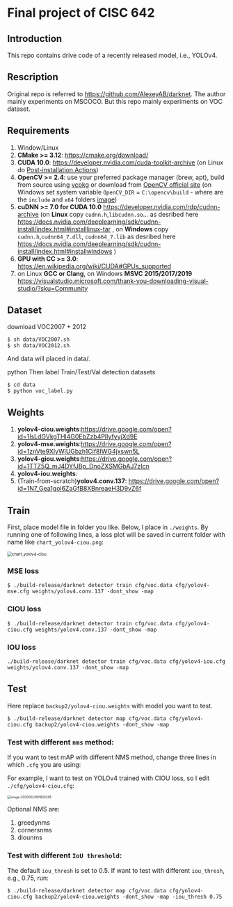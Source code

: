 # Final project of CISC 642

## Introduction

This repo contains drive code of a recently released model, i.e., YOLOv4.

## Rescription

Original repo is referred to https://github.com/AlexeyAB/darknet. The author mainly experiments on MSCOCO. But this repo mainly experiments on VOC dataset. 

## Requirements

1. Window/Linux
2. **CMake >= 3.12**: https://cmake.org/download/
3. **CUDA 10.0**: https://developer.nvidia.com/cuda-toolkit-archive (on Linux do [Post-installation Actions](https://docs.nvidia.com/cuda/cuda-installation-guide-linux/index.html#post-installation-actions))
4. **OpenCV >= 2.4**: use your preferred package manager (brew, apt), build from source using [vcpkg](https://github.com/Microsoft/vcpkg) or download from [OpenCV official site](https://opencv.org/releases.html) (on Windows set system variable `OpenCV_DIR` = `C:\opencv\build` - where are the `include` and `x64` folders [image](https://user-images.githubusercontent.com/4096485/53249516-5130f480-36c9-11e9-8238-a6e82e48c6f2.png))
5. **cuDNN >= 7.0 for CUDA 10.0** https://developer.nvidia.com/rdp/cudnn-archive (on **Linux** copy `cudnn.h`,`libcudnn.so`... as desribed here https://docs.nvidia.com/deeplearning/sdk/cudnn-install/index.html#installlinux-tar , on **Windows** copy `cudnn.h`,`cudnn64_7.dll`, `cudnn64_7.lib` as desribed here https://docs.nvidia.com/deeplearning/sdk/cudnn-install/index.html#installwindows )
6. **GPU with CC >= 3.0**: https://en.wikipedia.org/wiki/CUDA#GPUs_supported
7. on Linux **GCC or Clang**, on Windows **MSVC 2015/2017/2019** https://visualstudio.microsoft.com/thank-you-downloading-visual-studio/?sku=Community

## Dataset

download VOC2007 + 2012

```
$ sh data/VOC2007.sh
$ sh data/VOC2012.sh
```

And data will placed in data/.

python Then label Train/Test/Val detection datasets

```
$ cd data
$ python voc_label.py
```

## Weights

1. **yolov4-ciou.weights**:https://drive.google.com/open?id=1IsLdGVkgTHl4G0EbZzb4PlIyfyyjXd9E
2. **yolov4-mse.weights**:https://drive.google.com/open?id=1znVte9XIyWjUGbzh1Cif8IWG4jxswn5L
3. **yolov4-giou.weights**:https://drive.google.com/open?id=1TTZ5Q_mJ4DYfJBp_DnoZXSMGbAJ7zIcn
4. **yolov4-iou.weights**:
5. (Train-from-scratch)**yolov4.conv.137**: https://drive.google.com/open?id=1N7_Gea1gol6ZaGfB8XBnreaeH3D9vZ6f




## Train

First, place model file in folder you like. Below, I place in `./weights`. By running one of following lines, a loss plot will be saved in current folder with name like `chart_yolov4-ciou.png`:

<img src="https://i.loli.net/2020/05/23/2O8zRXU5q4lJAh3.png" alt="chart_yolov4-ciou" style="zoom: 67%;" />

### MSE loss

```
$ ./build-release/darknet detector train cfg/voc.data cfg/yolov4-mse.cfg weights/yolov4.conv.137 -dont_show -map
```

### CIOU loss

```
$ ./build-release/darknet detector train cfg/voc.data cfg/yolov4-ciou.cfg weights/yolov4.conv.137 -dont_show -map
```

### IOU loss

```
./build-release/darknet detector train cfg/voc.data cfg/yolov4-iou.cfg weights/yolov4.conv.137 -dont_show -map
```



## Test

Here replace `backup2/yolov4-ciou.weights` with model you want to test.

```
$ ./build-release/darknet detector map cfg/voc.data cfg/yolov4-ciou.cfg backup2/yolov4-ciou.weights -dont_show -map
```

### Test with different `nms` method:

If you want to test mAP with different NMS method, change three lines in which `.cfg` you are using:

For example, I want to test on YOLOv4 trained with CIOU loss, so I edit `./cfg/yolov4-ciou.cfg`:

<img src="https://i.loli.net/2020/05/25/IsZDhQP5YbRmzUu.png" alt="image-20200524181824285" style="zoom:50%;" />

Optional NMS are: 

1. greedynms
2. cornersnms
3. diounms

### Test with different `IoU threshold`:

The default `iou_thresh` is set to 0.5. If want to test with different `iou_thresh`, e.g., 0.75, run:

```
$ ./build-release/darknet detector map cfg/voc.data cfg/yolov4-ciou.cfg backup2/yolov4-ciou.weights -dont_show -map -iou_thresh 0.75
```

